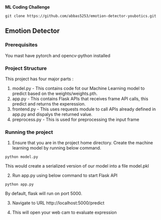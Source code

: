 <b>ML Coding Challenge</b>

```
git clone https://github.com/abbas5253/emotion-detector-youbotics.git
```

## Emotion Detector

### Prerequisites
You mast have pytorch and opencv-python installed

### Project Structure
This project has four major parts :
1. model.py - This contains code fot our Machine Learning model to predict based on the weights/weights.pth.
2. app.py - This contains Flask APIs that receives frame API calls, this predict and returns the experession.
3. frontend.py - This uses requests module to call APIs already defined in app.py and dispalys the returned value.
4. preprocess.py - This is used for preprocessing the input frame

### Running the project
1. Ensure that you are in the project home directory. Create the machine learning model by running below command.
```
python model.py
```
This would create a serialized version of our model into a file model.pkl

2. Run app.py using below command to start Flask API
```
python app.py
```
By default, flask will run on port 5000.

3. Navigate to URL http://localhost:5000/predict

4. This will open your web cam to evaluate expression

